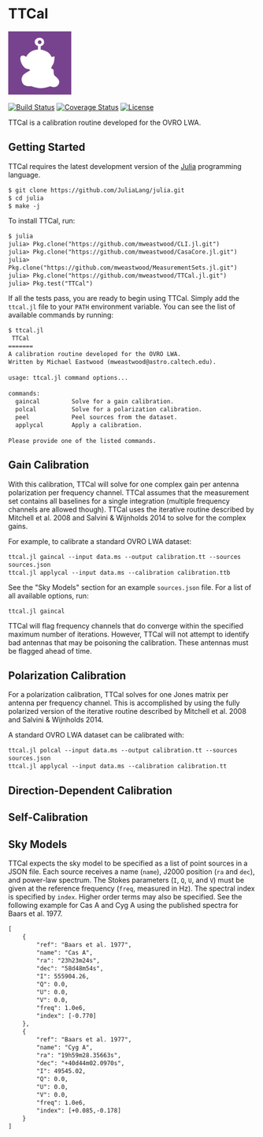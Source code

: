 # TTCal
![TTCal](ttcal.png)

[![Build Status](https://travis-ci.org/mweastwood/TTCal.jl.svg?branch=master)](https://travis-ci.org/mweastwood/TTCal.jl)
[![Coverage Status](https://img.shields.io/codecov/c/github/mweastwood/TTCal.jl.svg)](https://codecov.io/github/mweastwood/TTCal.jl)
[![License](https://img.shields.io/badge/license-GPLv3%2B-blue.svg)](LICENSE.md)

TTCal is a calibration routine developed for the OVRO LWA.

## Getting Started

TTCal requires the latest development version of the [Julia](http://julialang.org/) programming language.
```
$ git clone https://github.com/JuliaLang/julia.git
$ cd julia
$ make -j
```

To install TTCal, run:
```
$ julia
julia> Pkg.clone("https://github.com/mweastwood/CLI.jl.git")
julia> Pkg.clone("https://github.com/mweastwood/CasaCore.jl.git")
julia> Pkg.clone("https://github.com/mweastwood/MeasurementSets.jl.git")
julia> Pkg.clone("https://github.com/mweastwood/TTCal.jl.git")
julia> Pkg.test("TTCal")
```
If all the tests pass, you are ready to begin using TTCal.
Simply add the `ttcal.jl` file to your `PATH` environment variable.
You can see the list of available commands by running:
```
$ ttcal.jl 
 TTCal
=======
A calibration routine developed for the OVRO LWA.
Written by Michael Eastwood (mweastwood@astro.caltech.edu).

usage: ttcal.jl command options...

commands:
  gaincal         Solve for a gain calibration.
  polcal          Solve for a polarization calibration.
  peel            Peel sources from the dataset.
  applycal        Apply a calibration.

Please provide one of the listed commands.
```

## Gain Calibration

With this calibration, TTCal will solve for one complex gain per antenna polarization
per frequency channel. TTCal assumes that the measurement set contains all baselines
for a single integration (multiple frequency channels are allowed though).
TTCal uses the iterative routine described by Mitchell et al. 2008 and
Salvini & Wijnholds 2014 to solve for the complex gains.

For example, to calibrate a standard OVRO LWA dataset:
```
ttcal.jl gaincal --input data.ms --output calibration.tt --sources sources.json
ttcal.jl applycal --input data.ms --calibration calibration.ttb
```
See the "Sky Models" section for an example `sources.json` file.
For a list of all available options, run:
```
ttcal.jl gaincal
```

TTCal will flag frequency channels that do converge within the specified maximum
number of iterations. However, TTCal will not attempt to identify bad antennas
that may be poisoning the calibration. These antennas must be flagged ahead of
time.

## Polarization Calibration

For a polarization calibration, TTCal solves for one Jones matrix per antenna per
frequency channel. This is accomplished by using the fully polarized version of
the iterative routine described by Mitchell et al. 2008 and Salvini & Wijnholds 2014.

A standard OVRO LWA dataset can be calibrated with:
```
ttcal.jl polcal --input data.ms --output calibration.tt --sources sources.json
ttcal.jl applycal --input data.ms --calibration calibration.tt
```

## Direction-Dependent Calibration
## Self-Calibration

## Sky Models

TTCal expects the sky model to be specified as a list of point sources in a JSON file.
Each source receives a name (`name`), J2000 position (`ra` and `dec`), and power-law spectrum.
The Stokes parameters (`I`, `Q`, `U`, and `V`) must be given at the reference frequency
(`freq`, measured in Hz). The spectral index is specified by `index`. Higher order terms
may also be specified. See the following example for Cas A and Cyg A using the published
spectra for Baars et al. 1977.

```
[
    {
        "ref": "Baars et al. 1977",
        "name": "Cas A",
        "ra": "23h23m24s",
        "dec": "58d48m54s",
        "I": 555904.26,
        "Q": 0.0,
        "U": 0.0,
        "V": 0.0,
        "freq": 1.0e6,
        "index": [-0.770]
    },
    {
        "ref": "Baars et al. 1977",
        "name": "Cyg A",
        "ra": "19h59m28.35663s",
        "dec": "+40d44m02.0970s",
        "I": 49545.02,
        "Q": 0.0,
        "U": 0.0,
        "V": 0.0,
        "freq": 1.0e6,
        "index": [+0.085,-0.178]
    }
]
```
